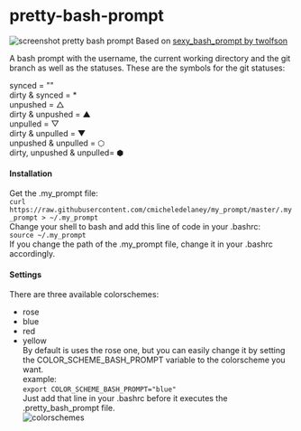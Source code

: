 # pretty-bash-prompt
![screenshot pretty bash prompt](https://github.com/cmicheledelaney/pretty-bash-prompt/blob/master/.screenshot_pretty_bash_prompt.png)
Based on [sexy_bash_prompt by twolfson](https://github.com/twolfson/sexy-bash-prompt)  
  
  
A bash prompt with the username, the current working directory and the git branch as well as the statuses.
These are the symbols for the git statuses:  
  
synced = ""  
dirty & synced = *  
unpushed = △  
dirty & unpushed = ▲  
unpulled = ▽  
dirty & unpulled = ▼  
unpushed & unpulled = ⬡  
dirty, unpushed & unpulled= ⬢  

#### Installation
Get the .my_prompt file:  
`curl https://raw.githubusercontent.com/cmicheledelaney/my_prompt/master/.my_prompt > ~/.my_prompt`    
Change your shell to bash and add this line of code in your .bashrc:  
`source ~/.my_prompt`  
If you change the path of the .my_prompt file, change it in your .bashrc accordingly.

#### Settings
There are three available colorschemes:  
- rose  
- blue  
- red  
- yellow  
By default is uses the rose one, but you can easily change it by setting the COLOR_SCHEME_BASH_PROMPT variable to the colorscheme you want.  
example:  
`export COLOR_SCHEME_BASH_PROMPT="blue"`  
Just add that line in your .bashrc before it executes the .pretty_bash_prompt file.  
![colorschemes](https://github.com/cmicheledelaney/pretty-bash-prompt/blob/master/screenshot_colorschemes.png)
